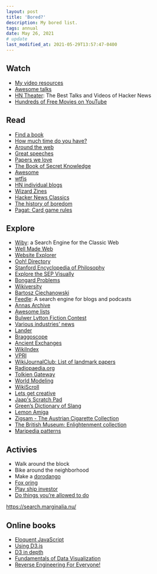```yaml
---
layout: post
title: 'Bored?'
description: My bored list.
tags: annual
date: May 26, 2021
# update
last_modified_at: 2021-05-29T13:57:47-0400
---
```


## Watch
- [My video resources](https://lukasmurdock.com/video/)
- [Awesome talks](https://github.com/JanVanRyswyck/awesome-talks)
- [HN Theater](https://yahnd.com/theater/): The Best Talks and Videos of Hacker News
- [Hundreds of Free Movies on YouTube](https://www.openculture.com/2023/01/watch-hundreds-of-free-movies-on-youtube.html)

## Read
- [Find a book](/finding-books/)
- [How much time do you have?](https://thereformedbroker.com/2013/07/28/how-much-time-do-you-have/)
- [Around the web](https://lukasmurdock.com/aroundtheweb/)
- [Great speeches](https://jamesclear.com/great-speeches)
- [Papers we love](https://github.com/papers-we-love/papers-we-love)
- [The Book of Secret Knowledge](https://github.com/trimstray/the-book-of-secret-knowledge)
- [Awesome](https://github.com/sindresorhus/awesome)
- [wtfjs](https://github.com/denysdovhan/wtfjs)
- [HN individual blogs](https://news.ycombinator.com/item?id=27302195)
- [Wizard Zines](https://wizardzines.com/comics/)
- [Hacker News Classics](https://jsomers.net/hn/)
- [The history of boredom](https://www.freethink.com/culture/history-of-boredom)
- [Pagat: Card game rules](https://www.pagat.com/)

## Explore
- [Wiby](https://wiby.me/): a Search Engine for the Classic Web
- [Well Made Web](https://wmw.thran.uk/)
- [Website Explorer](https://explore.marginalia.nu/view)
- [Ooh! Directory](https://ooh.directory/)
- [Stanford Encyclopedia of Philosophy](https://plato.stanford.edu/)
- [Explore the SEP Visually](https://www.visualizingsep.com/)
- [Bongard Problems](http://www.foundalis.com/res/bps/bpidx.htm)
- [Wikiversity](https://en.wikiversity.org/wiki/Wikiversity:Main_Page)
- [Bartosz Ciechanowski](https://ciechanow.ski/)
- [Feedle](https://feedle.world/): A search engine for blogs and podcasts
- [Annas Archive](https://annas-archive.org/about)
- [Awesome lists](https://github.com/sindresorhus/awesome)
- [Bulwer Lytton Fiction Contest](https://www.bulwer-lytton.com/)
- [Various industries’ news](https://news.ycombinator.com/item?id=34093597)
- [Lander](https://ehmorris.com/lander/)
- [Braggoscope](https://www.braggoscope.com/)
- [Ancient Exchanges](https://exchanges.uiowa.edu/ancient/)
- [WikiIndex](https://wikiindex.org/Welcome)
- [VPRI](http://www.vpri.org/)
- [WikiJournalClub: List of landmark papers](https://www.wikijournalclub.org/wiki/WikiJournalClub:List_of_landmark_papers)
- [Radiopaedia.org](https://radiopaedia.org/)
- [Tolkien Gateway](https://tolkiengateway.net/wiki/Eucatastrophe)
- [World Modeling](https://www.lesswrong.com/tag/world-modeling)
- [WikiScroll](https://wikiscroll.blankenship.io/)
- [Lets get creative](https://www.bryanbraun.com/lets-get-creative/)
- [Jaap's Scratch Pad](https://www.jaapsch.net/)
- [Green’s Dictionary of Slang](https://greensdictofslang.com/)
- [Lemon Amiga](https://www.lemonamiga.com/)
- [Zigsam - The Austrian Cigarette Collection](http://www.zigsam.at/)
- [The British Museum: Enlightenment collection](https://www.britishmuseum.org/collection/galleries/enlightenment)
- [Maripedia patterns](https://www.marimekko.com/eu_en/maripedia/patterns)

## Activies
- Walk around the block
- Bike around the neighborhood
- Make a [dorodango](https://www.laurenceking.com/blog/2019/09/26/dorodango-blog/)
- [Fox oring](https://en.wikipedia.org/wiki/Fox_Oring)
- [Play ship investor](https://xkqr.org/ship-investor/ship-investor-2.html)
- [Do things you’re allowed to do](https://milan.cvitkovic.net/writing/things_youre_allowed_to_do/)

https://search.marginalia.nu/

## Online books
- [Eloquent JavaScript](https://eloquentjavascript.net/)
- [Using D3.js](http://using-d3js.com/index.html)
- [D3 in depth](https://www.d3indepth.com/)
- [Fundamentals of Data Visualization](https://clauswilke.com/dataviz/index.html)
- [Reverse Engineering For Everyone!](https://0xinfection.github.io/reversing/)
